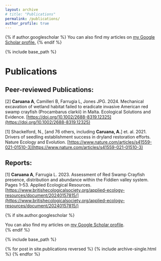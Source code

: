 ```yaml
---
layout: archive
# title: "Publications"
permalink: /publications/
author_profile: true
---
```


{% if author.googlescholar %}
  You can also find my articles on <u><a href="{{author.googlescholar}}">my Google Scholar profile</a>.</u>
{% endif %}

{% include base_path %}

<!-- {% for post in site.publications reversed %}
  {% include archive-single.html %}
{% endfor %}
 -->

Publications
======
## Peer-reviewed Publications:
[2] **Caruana A**, Camilleri B, Farrugia L, Jones JPG. 2024. Mechanical excavation of wetland habitat failed to eradicate invasive American red swamp crayfish (Procambarus clarkii) in Malta. Ecological Solutions and Evidence. [https://doi.org/10.1002/2688-8319.12325](https://doi.org/10.1002/2688-8319.12325)

[1] Shackelford, N., [and 76 others, including **Caruana, A.**] et. al. 2021. Drivers of seedling establishment success in dryland restoration efforts. Nature Ecology and Evolution. [https://www.nature.com/articles/s41559-021-01510-3](https://www.nature.com/articles/s41559-021-01510-3)

## Reports:
[1] **Caruana A**, Farrugia L. 2023. Assessment of Red Swamp Crayfish presence, distribution and abundance within the Fiddien valley system. Pages 1–53. Applied Ecological Resources. [https://www.britishecologicalsociety.org/applied-ecology-resources/document/20240157815/](https://www.britishecologicalsociety.org/applied-ecology-resources/document/20240157815/)

{% if site.author.googlescholar %}
  <div class="wordwrap">You can also find my articles on <a href="{{site.author.googlescholar}}">my Google Scholar profile</a>.</div>
{% endif %}

{% include base_path %}

{% for post in site.publications reversed %}
  {% include archive-single.html %}
{% endfor %}